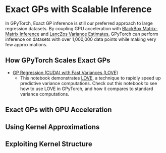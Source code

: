# Exact GPs with Scalable Inference

In GPyTorch, Exact GP inference is still our preferred approach to large regression datasets.
By coupling GPU acceleration with [BlackBox Matrix-Matrix Inference](./Simple_GP_Regression_With_LOVE_Fast_Variances_CUDA.ipynb)
and [LancZos Variance Estimates](./Simple_GP_Regression_With_LOVE_Fast_Variances_CUDA.ipynb),
GPyTorch can perform inference on datasets with over 1,000,000 data points while making very few approximations.

## How GPyTorch Scales Exact GPs
- [GP Regression (CUDA) with Fast Variances (LOVE)](./Simple_GP_Regression_With_LOVE_Fast_Variances_CUDA.ipynb)
  - This notebook demonstrates [LOVE](https://arxiv.org/pdf/1803.06058.pdf), a technique to rapidly speed up predictive variance computations.
    Check out this notebook to see how to use LOVE in GPyTorch, and how it compares to standard variance computations.

## Exact GPs with GPU Acceleration

## Using Kernel Approximations

## Exploiting Kernel Structure 
